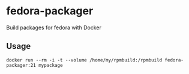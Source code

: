 fedora-packager
======================

Build packages for fedora with Docker

Usage
-----
```
docker run --rm -i -t --volume /home/my/rpmbuild:/rpmbuild fedora-packager:21 mypackage
```
